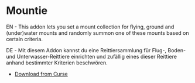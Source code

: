 # Mountie

EN - This addon lets you set a mount collection for flying, ground and (under)water mounts and randomly summon one of these mounts based on certain criteria.

DE - Mit diesem Addon kannst du eine Reittiersammlung für Flug-, Boden- und Unterwasser-Reittiere einrichten und zufällig eines dieser Reittiere anhand bestimmter Kriterien beschwören.


- [Download from Curse](https://www.curseforge.com/wow/addons/mountie)